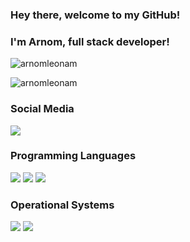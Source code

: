### Hey there, welcome to my GitHub! 
### I'm Arnom, full stack developer!

![arnomleonam](https://github-readme-stats.vercel.app/api?username=arnomleonam&show_icons=true&title_color=fff&icon_color=79ff97&text_color=9f9f9f&bg_color=141414)

![arnomleonam](https://github-readme-stats.vercel.app/api/top-langs/?username=arnomleonam&layout=compact&show_icons=true&title_color=fff&icon_color=79ff97&text_color=9f9f9f&bg_color=141414)

### Social Media

[<img src ="https://img.shields.io/badge/instagram-%23E4405F.svg?&style=for-the-badge&logo=instagram&logoColor=white">](https://www.instagram.com/dvlpr.leonam/)

### Programming Languages

<img src="https://img.shields.io/badge/Python-FFD43B?style=for-the-badge&logo=python&logoColor=darkgreen"/>
<img src="https://img.shields.io/badge/JavaScript-323330?style=for-the-badge&logo=javascript&logoColor=F7DF1E"/>
<img src="https://img.shields.io/badge/Pandas-2C2D72?style=for-the-badge&logo=pandas&logoColor=white"/>

### Operational Systems

<img src="https://img.shields.io/badge/Linux_Mint-87CF3E?style=for-the-badge&logo=linux-mint&logoColor=white"/>
<img src="https://img.shields.io/badge/Windows-0078D6?style=for-the-badge&logo=windows&logoColor=white"/>



